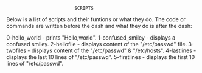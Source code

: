 							 SCRIPTS

Below is a list of scripts and their funtions or what they do.
The code or commands are written before the dash and what they do is after the dash:

0-hello_world 	  	- prints "Hello,world".
1-confused_smiley 	- displays a confused smiley.
2-hellofile 		- displays content of the "/etc/passwd" file.
3-twofiles 		- displays content of the "/etc/passwd" & "/etc/hosts".
4-lastlines		- displays the last 10 lines of "/etc/passwd".
5-firstlines 		- displays the first 10 lines of "/etc/passwd".

